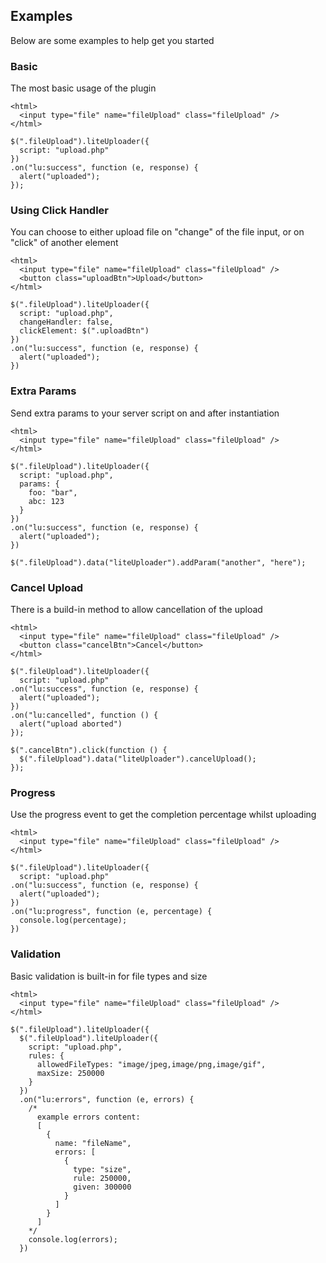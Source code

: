 ## Examples

Below are some examples to help get you started

### Basic

The most basic usage of the plugin

    <html>
      <input type="file" name="fileUpload" class="fileUpload" />
    </html>

    $(".fileUpload").liteUploader({
      script: "upload.php"
    })
    .on("lu:success", function (e, response) {
      alert("uploaded");
    });

### Using Click Handler

You can choose to either upload file on "change" of the file input, or on "click" of another element

    <html>
      <input type="file" name="fileUpload" class="fileUpload" />
      <button class="uploadBtn">Upload</button>
    </html>

    $(".fileUpload").liteUploader({
      script: "upload.php",
      changeHandler: false,
      clickElement: $(".uploadBtn")
    })
    .on("lu:success", function (e, response) {
      alert("uploaded");
    })

### Extra Params

Send extra params to your server script on and after instantiation

    <html>
      <input type="file" name="fileUpload" class="fileUpload" />
    </html>

    $(".fileUpload").liteUploader({
      script: "upload.php",
      params: {
        foo: "bar",
        abc: 123
      }
    })
    .on("lu:success", function (e, response) {
      alert("uploaded");
    })

    $(".fileUpload").data("liteUploader").addParam("another", "here");

### Cancel Upload

There is a build-in method to allow cancellation of the upload

    <html>
      <input type="file" name="fileUpload" class="fileUpload" />
      <button class="cancelBtn">Cancel</button>
    </html>

    $(".fileUpload").liteUploader({
      script: "upload.php"
    .on("lu:success", function (e, response) {
      alert("uploaded");
    })
    .on("lu:cancelled", function () {
      alert("upload aborted")
    });

    $(".cancelBtn").click(function () {
      $(".fileUpload").data("liteUploader").cancelUpload();
    });

### Progress

Use the progress event to get the completion percentage whilst uploading

    <html>
      <input type="file" name="fileUpload" class="fileUpload" />
    </html>

    $(".fileUpload").liteUploader({
      script: "upload.php"
    .on("lu:success", function (e, response) {
      alert("uploaded");
    })
    .on("lu:progress", function (e, percentage) {
      console.log(percentage);
    })

### Validation

Basic validation is built-in for file types and size

    <html>
      <input type="file" name="fileUpload" class="fileUpload" />
    </html>

    $(".fileUpload").liteUploader({
      $(".fileUpload").liteUploader({
        script: "upload.php",
        rules: {
          allowedFileTypes: "image/jpeg,image/png,image/gif",
          maxSize: 250000
        }
      })
      .on("lu:errors", function (e, errors) {
        /*
          example errors content:
          [
            {
              name: "fileName",
              errors: [
                {
                  type: "size",
                  rule: 250000,
                  given: 300000
                }
              ]
            }
          ]
        */
        console.log(errors);
      })
